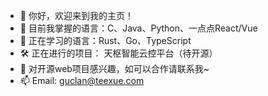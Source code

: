 - 👋 你好，欢迎来到我的主页！
- 👀 目前我掌握的语言：C、Java、Python、一点点React/Vue
- 🌱 正在学习的语言：Rust、Go、TypeScript
- 🛠 正在进行的项目： 天枢智能云控平台（待开源）
- 💞️ 对开源web项目感兴趣，如可以合作请联系我~
- 📫 Email: guclan@teexue.com

<!---
guclan/guclan is a ✨ special ✨ repository because its `README.md` (this file) appears on your GitHub profile.
You can click the Preview link to take a look at your changes.
--->
